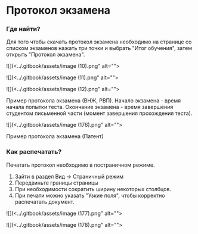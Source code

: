 # Протокол экзамена

### Где найти?

Для того чтобы скачать протокол экзамена необходимо на странице со списком экзаменов нажать три точки и выбрать "Итог обучения", затем открыть "Протокол экзамена".

![](<../.gitbook/assets/image (10).png" alt=""><figcaption></figcaption></figure>

![](<../.gitbook/assets/image (11).png" alt=""><figcaption></figcaption></figure>

![](<../.gitbook/assets/image (12).png" alt=""><figcaption><p>Пример протокола экзамена (ВНЖ, РВП). Начало экзамена - время начала попытки теста. Окончание экзамена - время завершения студентом письменной части (момент завершения прохождения теста).</p></figcaption></figure>

![](<../.gitbook/assets/image (176).png" alt=""><figcaption><p>Пример протокола экзамена (Патент)</p></figcaption></figure>

### Как распечатать?

Печатать протокол необходимо в постраничном режиме.

1. Зайти в раздел Вид -> Страничный режим
2. Передвиньте границы страницы
3. При необходимости сократить ширину некоторых столбцов.
4. При печати можно указать "Узкие поля", чтобы корректно распечатать документ.

![](<../.gitbook/assets/image (177).png" alt=""><figcaption></figcaption></figure>



![](<../.gitbook/assets/image (178).png" alt=""><figcaption></figcaption></figure>
